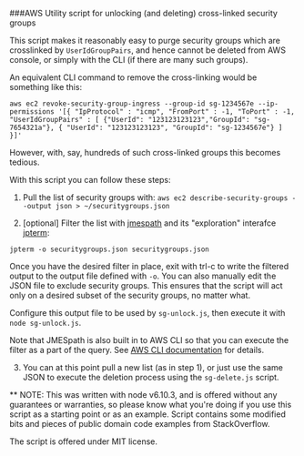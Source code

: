 ###AWS Utility script for unlocking (and deleting) cross-linked security groups

This script makes it reasonably easy to purge security groups which are crosslinked by `UserIdGroupPairs`, and hence cannot be deleted from AWS console, or simply with the CLI (if there are many such groups).

An equivalent CLI command to remove the cross-linking would be something like this:

`aws ec2 revoke-security-group-ingress --group-id sg-1234567e --ip-permissions '[{ "IpProtocol" : "icmp", "FromPort" : -1, "ToPort" : -1, "UserIdGroupPairs" : [ {"UserId": "123123123123","GroupId": "sg-7654321a"}, { "UserId": "123123123123", "GroupId": "sg-1234567e"} ] }]'`

However, with, say, hundreds of such cross-linked groups this becomes tedious.

With this script you can follow these steps:

1. Pull the list of security groups with:
`aws ec2 describe-security-groups --output json > ~/securitygroups.json`

2. [optional] Filter the list with [jmespath](http://jmespath.org/) and its "exploration" interafce [jpterm](https://github.com/jmespath/jmespath.terminal):

 `jpterm -o securitygroups.json securitygroups.json`

 Once you have the desired filter in place, exit with trl-c to write the filtered output to the output file defined with `-o`. You can also manually edit the JSON file to exclude security groups. This ensures that the script will act only on a desired subset of the security groups, no matter what.
 
 Configure this output file to be used by `sg-unlock.js`, then execute it with `node sg-unlock.js`.
 
 Note that JMESpath is also built in to AWS CLI so that you can execute the filter as a part of the query. See [AWS CLI documentation](http://docs.aws.amazon.com/cli/latest/userguide/controlling-output.html#controlling-output-filter) for details.
 
3. You can at this point pull a new list (as in step 1), or just use the same JSON to execute the deletion process using the `sg-delete.js` script.

** NOTE: This was written with node v6.10.3, and is offered without any guarantees or warranties, so please know what you're doing if you use this script as a starting point or as an example. Script contains some modified bits and pieces of public domain code examples from StackOverflow. 

The script is offered under MIT license.
